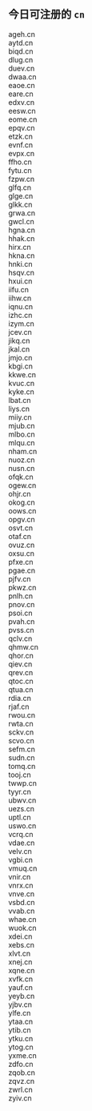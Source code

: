 
## 今日可注册的 `cn`
>
ageh.cn   
aytd.cn   
biqd.cn   
dlug.cn   
duev.cn   
dwaa.cn   
eaoe.cn   
eare.cn   
edxv.cn   
eesw.cn   
eome.cn   
epqv.cn   
etzk.cn   
evnf.cn   
evpx.cn   
ffho.cn   
fytu.cn   
fzpw.cn   
glfq.cn   
glge.cn   
glkk.cn   
grwa.cn   
gwcl.cn   
hgna.cn   
hhak.cn   
hirx.cn   
hkna.cn   
hnki.cn   
hsqv.cn   
hxui.cn   
iifu.cn   
iihw.cn   
iqnu.cn   
izhc.cn   
izym.cn   
jcev.cn   
jikq.cn   
jkal.cn   
jmjo.cn   
kbgi.cn   
kkwe.cn   
kvuc.cn   
kyke.cn   
lbat.cn   
liys.cn   
miiy.cn   
mjub.cn   
mlbo.cn   
mlqu.cn   
nham.cn   
nuoz.cn   
nusn.cn   
ofqk.cn   
ogew.cn   
ohjr.cn   
okog.cn   
oows.cn   
opgv.cn   
osvt.cn   
otaf.cn   
ovuz.cn   
oxsu.cn   
pfxe.cn   
pgae.cn   
pjfv.cn   
pkwz.cn   
pnlh.cn   
pnov.cn   
psoi.cn   
pvah.cn   
pvss.cn   
qclv.cn   
qhmw.cn   
qhor.cn   
qiev.cn   
qrev.cn   
qtoc.cn   
qtua.cn   
rdia.cn   
rjaf.cn   
rwou.cn   
rwta.cn   
sckv.cn   
scvo.cn   
sefm.cn   
sudn.cn   
tomq.cn   
tooj.cn   
twwp.cn   
tyyr.cn   
ubwv.cn   
uezs.cn   
uptl.cn   
uswo.cn   
vcrq.cn   
vdae.cn   
velv.cn   
vgbi.cn   
vmuq.cn   
vnir.cn   
vnrx.cn   
vnve.cn   
vsbd.cn   
vvab.cn   
whae.cn   
wuok.cn   
xdei.cn   
xebs.cn   
xlvt.cn   
xnej.cn   
xqne.cn   
xvfk.cn   
yauf.cn   
yeyb.cn   
yjbv.cn   
ylfe.cn   
ytaa.cn   
ytib.cn   
ytku.cn   
ytog.cn   
yxme.cn   
zdfo.cn   
zqob.cn   
zqvz.cn   
zwrl.cn   
zyiv.cn   

